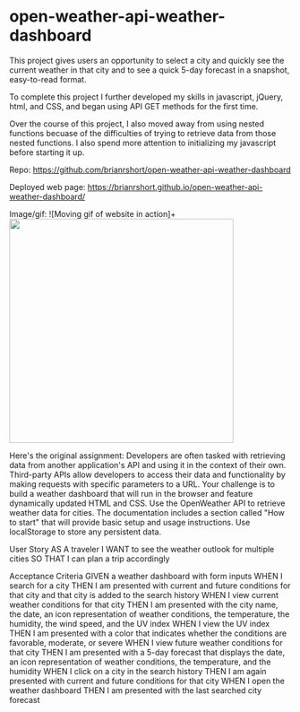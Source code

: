 # open-weather-api-weather-dashboard
This project gives users an opportunity to select a city and quickly see the current weather
in that city and to see a quick 5-day forecast in a snapshot, easy-to-read format.

To complete this project I further developed my skills in javascript, jQuery, html, and CSS, and 
began using API GET methods for the first time. 

Over the course of this project, I also moved away from using nested functions becuase of the difficulties 
of trying to retrieve data from those nested functions. I also spend more attention to initializing my
javascript before starting it up. 

Repo: https://github.com/brianrshort/open-weather-api-weather-dashboard

Deployed web page: https://brianrshort.github.io/open-weather-api-weather-dashboard/ 

Image/gif: ![Moving gif of website in action]+<img src="/Assets/Weather-Dashboard.gif?raw=true" width="400px">

Here's the original assignment:
Developers are often tasked with retrieving data from another application's API and using it in the context of their own. Third-party APIs allow developers to access their data and functionality by making requests with specific parameters to a URL. Your challenge is to build a weather dashboard that will run in the browser and feature dynamically updated HTML and CSS.
Use the OpenWeather API to retrieve weather data for cities. The documentation includes a section called "How to start" that will provide basic setup and usage instructions. Use localStorage to store any persistent data.

User Story
AS A traveler
I WANT to see the weather outlook for multiple cities
SO THAT I can plan a trip accordingly

Acceptance Criteria
GIVEN a weather dashboard with form inputs
WHEN I search for a city
THEN I am presented with current and future conditions for that city and that city is added to the search history
WHEN I view current weather conditions for that city
THEN I am presented with the city name, the date, an icon representation of weather conditions, the temperature, the humidity, the wind speed, and the UV index
WHEN I view the UV index
THEN I am presented with a color that indicates whether the conditions are favorable, moderate, or severe
WHEN I view future weather conditions for that city
THEN I am presented with a 5-day forecast that displays the date, an icon representation of weather conditions, the temperature, and the humidity
WHEN I click on a city in the search history
THEN I am again presented with current and future conditions for that city
WHEN I open the weather dashboard
THEN I am presented with the last searched city forecast
